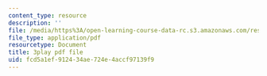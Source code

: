 ```yaml
---
content_type: resource
description: ''
file: /media/https%3A/open-learning-course-data-rc.s3.amazonaws.com/res-6-012-introduction-to-probability-spring-2018/fcd5a1ef912434ae724e4accf97139f9_kuhlfBPQPq0.pdf
file_type: application/pdf
resourcetype: Document
title: 3play pdf file
uid: fcd5a1ef-9124-34ae-724e-4accf97139f9
---
```

